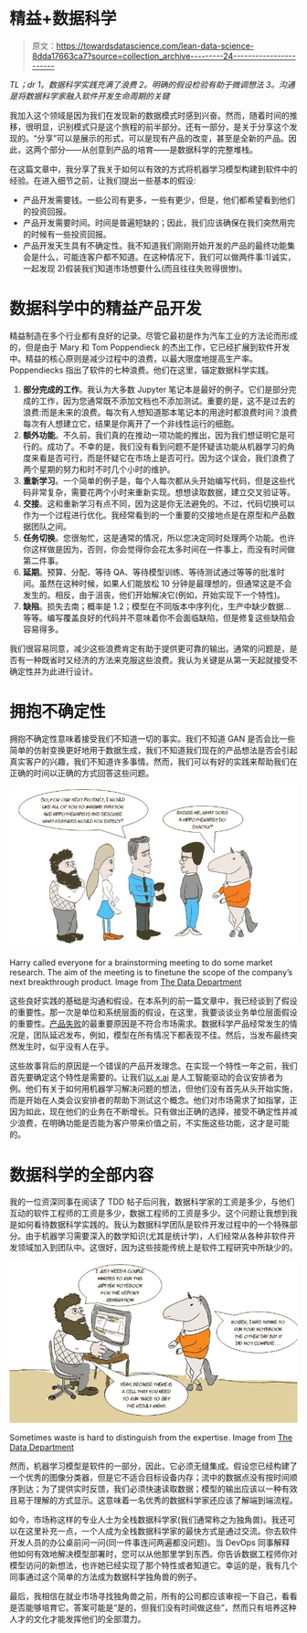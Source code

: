 # 精益+数据科学

> 原文：<https://towardsdatascience.com/lean-data-science-8dda17663ca7?source=collection_archive---------24----------------------->

*TL；dr
1。数据科学实践充满了浪费
2。明确的假设检验有助于微调想法
3。沟通是将数据科学家融入软件开发生命周期的关键*

我加入这个领域是因为我们在发现新的数据模式时感到兴奋。然而，随着时间的推移，很明显，识别模式只是这个旅程的前半部分。还有一部分，是关于分享这个发现的。“分享”可以是展示的形式，可以是现有产品的改变，甚至是全新的产品。因此，这两个部分——从创意到产品的培育——是数据科学的完整堆栈。

在这篇文章中，我分享了我关于如何以有效的方式将机器学习模型构建到软件中的经验。在进入细节之前，让我们提出一些基本的假设:

*   产品开发需要钱。一些公司有更多，一些有更少，但是，他们都希望看到他们的投资回报。
*   产品开发需要时间。时间是普遍短缺的；因此，我们应该确保在我们突然用完的时候有一些投资回报。
*   产品开发天生具有不确定性。我不知道我们刚刚开始开发的产品的最终功能集会是什么，可能连客户都不知道。在这种情况下，我们可以做两件事:1)诚实，一起发现 2)假装我们知道市场想要什么(而且往往失败得很惨)。

# 数据科学中的精益产品开发

精益制造在多个行业都有良好的记录。尽管它最初是作为汽车工业的方法论而形成的，但是由于 Mary 和 Tom Poppendieck 的杰出工作，它已经扩展到软件开发中。精益的核心原则是减少过程中的浪费，以最大限度地提高生产率。Poppendiecks 指出了软件的七种浪费。他们在这里，锚定数据科学实践。

1.  **部分完成的工作**。我认为大多数 Jupyter 笔记本是最好的例子。它们是部分完成的工作，因为您通常既不添加文档也不添加测试。重要的是，这不是过去的浪费:而是未来的浪费。每次有人想知道那本笔记本的用途时都浪费时间？浪费每次有人想建立它，结果是你离开了一个非线性运行的细胞。
2.  **额外功能**。不久前，我们真的在推动一项功能的推出，因为我们想证明它是可行的。成功了。不幸的是，我们没有看到问题不是怀疑该功能从机器学习的角度来看是否可行，而是怀疑它在市场上是否可行。因为这个误会，我们浪费了两个星期的努力和时不时几个小时的维护。
3.  **重新学习**。一个简单的例子是，每个人每次都从头开始编写代码，但是这些代码非常复杂，需要花两个小时来重新实现。想想读取数据，建立交叉验证等。
4.  **交接**。这和重新学习有点不同，因为这是你无法避免的。不过，代码切换可以作为一个过程进行优化。我经常看到的一个重要的交接地点是在原型和产品数据团队之间。
5.  **任务切换**。您很匆忙，这是通常的情况，所以您决定同时处理两个功能。也许你这样做是因为，否则，你会觉得你会花太多时间在一件事上，而没有时间做第二件事。
6.  **延期**。预算、分配、等待 QA、等待模型训练、等待测试通过等等的批准时间。虽然在这种时候，如果人们能放松 10 分钟是最理想的，但通常这是不会发生的。相反，由于沮丧，他们开始解决它(例如，开始实现下一个特性)。
7.  **缺陷**。损失去南；概率是 1.2；模型在不同版本中序列化，生产中缺少数据…等等。编写覆盖良好的代码并不意味着你不会面临缺陷，但是修复这些缺陷会容易得多。

我们很容易同意，减少这些浪费肯定有助于提供更可靠的输出。通常的问题是，是否有一种既省时又经济的方法来克服这些浪费。我认为关键是从第一天起就接受不确定性并为此进行设计。

# 拥抱不确定性

拥抱不确定性意味着接受我们不知道一切的事实。我们不知道 GAN 是否会比一些简单的仿射变换更好地用于数据生成，我们不知道我们现在的产品想法是否会引起真实客户的兴趣，我们不知道许多事情。然而，我们可以有好的实践来帮助我们在正确的时间以正确的方式回答这些问题。

![](img/308af63ed12697f2b92e66ca81f1b47e.png)

Harry called everyone for a brainstorming meeting to do some market research. The aim of the meeting is to finetune the scope of the company’s next breakthrough product. Image from [The Data Department](https://www.instagram.com/the_data_department/)

这些良好实践的基础是沟通和假设。在本系列的前一篇文章中，我已经谈到了假设的重要性。那一次是单位和系统层面的假设，在这里，我要谈谈业务单位层面假设的重要性。[产品失败](https://www.cbinsights.com/research/startup-failure-reasons-top/)的最重要原因是不符合市场需求。数据科学产品经常发生的情况是，团队延迟发布，例如，模型在所有情况下都表现不佳。然后，当发布最终突然发生时，似乎没有人在乎。

这些故事背后的原因是一个错误的产品开发理念。在实现一个特性一年之前，我们首先要确定这个特性是需要的。让我们[以 x.ai](https://x.ai/blog/the-x-ai-story-chapter-1/) 是人工智能驱动的会议安排者为例。他们有关于如何用机器学习解决问题的想法，但他们没有首先从头开始实施，而是开始在人类会议安排者的帮助下测试这个概念。他们对市场需求了如指掌，正因为如此，现在他们的业务在不断增长。只有做出正确的选择，接受不确定性并减少浪费，在明确功能是否能为客户带来价值之前，不实施这些功能，这才是可能的。

# 数据科学的全部内容

我的一位资深同事在阅读了 TDD 帖子后问我，数据科学家的工资是多少，与他们互动的软件工程师的工资是多少，数据工程师的工资是多少。这个问题让我想到我是如何看待数据科学实践的。我认为数据科学团队是软件开发过程中的一个特殊部分。由于机器学习需要深入的数学知识(尤其是统计学)，人们经常从各种非软件开发领域加入到团队中。这很好，因为这些技能传统上是软件工程研究中所缺少的。

![](img/a9beec75b85a34de64f7fced20ccab75.png)

Sometimes waste is hard to distinguish from the expertise. Image from [The Data Department](https://www.instagram.com/the_data_department/)

然而，机器学习模型是软件的一部分，因此，它必须无缝集成。假设您已经构建了一个优秀的图像分类器，但是它不适合目标设备内存；流中的数据点没有按时间顺序到达；为了提供实时反馈，我们必须快速读取数据；模型的输出应该以一种有效且易于理解的方式显示。这意味着一名优秀的数据科学家还应该了解端到端流程。

如今，市场称这样的专业人士为全栈数据科学家(我们通常称之为独角兽)。我还可以在这里补充一点，一个人成为全栈数据科学家的最快方式是通过交流。你去软件开发人员的办公桌前问一问(同一件事连问两遍都没问题)。当 DevOps 同事解释他如何有效地解决模型部署时，您可以从他那里学到东西。你告诉数据工程师你对模型访问的新想法，也许她已经实现了那个特性或者知道它。幸运的是，我有几个同事通过这个简单的方法成为数据科学独角兽的例子。

最后，我相信在就业市场寻找独角兽之前，所有的公司都应该审视一下自己，看看是否能够培育它。答案可能是“是的，但我们没有时间做这些”，然而只有培养这种人才的文化才能发挥他们的全部潜力。